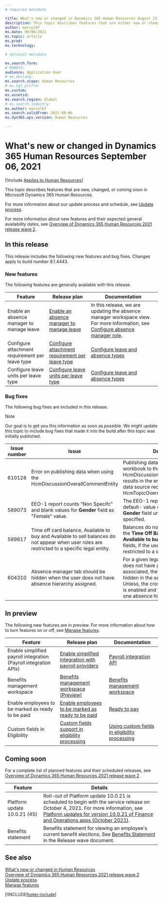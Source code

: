 ```yaml
---
# required metadata

title: What's new or changed in Dynamics 365 Human Resources August 23, 2021
description: This topic describes features that are either new or changed in Microsoft Dynamics 365 Human Resources for September 06, 2021.
author: marcelbf
ms.date: 09/06/2021
ms.topic: article
ms.prod:
ms.technology:

# optional metadata

ms.search.form:
# ROBOTS:
audience: Application User
# ms.devlang:
ms.search.scope: Human Resources
# ms.tgt_pltfrm:
ms.custom:
ms.assetid:
ms.search.region: Global
# ms.search.industry:
ms.author: marcelbf
ms.search.validFrom: 2021-09-06
ms.dyn365.ops.version: Human Resources

---
```


# What's new or changed in Dynamics 365 Human Resources September 06, 2021

[!include [Applies to Human Resources](../includes/applies-to-hr.md)]

This topic describes features that are new, changed, or coming soon in Microsoft Dynamics 365 Human Resources.

For more information about our update process and schedule, see [Update process](hr-admin-setup-update-process.md).

For more information about new features and their expected general availability dates, see [Overview of Dynamics 365 Human Resources 2021 release wave 2](/dynamics365-release-plan/2021wave2/human-resources/dynamics365-human-resources/).

## In this release

This release includes the following new features and bug fixes. Changes apply to build number 8.1.4443.

### New features

The following features are generally available with this release.

| Feature | Release plan | Documentation |
| --- | --- | --- |
| Enable an absence manager to manage leave | [Enable an absence manager to manage leave](/dynamics365-release-plan/2021wave1/human-resources/dynamics365-human-resources/enable-absence-manager-manage-leave) | In this release, we are updating the absence manager workspace view. For more information, see [Configure absence manager role](https://go.microsoft.com/fwlink/?linkid=2168107). |
| Configure attachment requirement per leave type | [Configure attachment requirement per leave type](/dynamics365-release-plan/2021wave1/human-resources/dynamics365-human-resources/mandate-attachments-specific-leave-types) |[Configure leave and absence types](https://go.microsoft.com/fwlink/?linkid=2168108)|
| Configure leave units per leave type | [Configure leave units per leave type](/dynamics365-release-plan/2021wave1/human-resources/dynamics365-human-resources/configure-leave-units-per-leave-type) |[Configure leave and absence types](https://go.microsoft.com/fwlink/?linkid=2168215)|


### Bug fixes

The following bug fixes are included in this release.

> [!NOTE]
> Our goal is to get you this information as soon as possible. We might update this topic to include bug fixes that made it into the build after this topic was initially published.

| Issue number | Issue | Description |
| --- | --- | --- |
| 610128 | Error on publishing data when using the HcmDiscussionOverallCommentEntity | Publishing data from an Excel workbook to the HcmDiscussionOverralCommentEntity results in the error: "Cannot locate data source record of type HcmTopicOverrall". |
| 589073 | EEO-1 report counts "Non Specifc" and blank values for **Gender** field as "Female" value. | The EEO-1 report was generating a -default- value of Female for the **Gender** field unless a Male is specified. |
| 589617 | Time off card balance, Available to buy and Available to sell balances do not appear when user roles are restricted to a specific legal entity. | Balances do not appear correctly on the **Time Off Balances** card, and the **Available to buy** and **Available to sell** fields, if the user (employee role) is restricted to a specific legal entity.  |
| 604310 | Absence manager tab should be hidden when the user does not have absence hierarchy assigned. | For a given legal entity, if the user does not have a absence hierarchy associated, then the tab should be hidden in the self service portal. Unless, the cross company parameter is enabled and the user has at least one absence hierarchy association. |

## In preview

The following new features are in preview. For more information about how to turn features on or off, see [Manage features](hr-admin-manage-features.md).

| Feature | Release plan | Documentation |
| --- | --- | --- |
| Enable simplified payroll integration (Payroll integration APIs) | [Enable simplified integration with payroll providers](/dynamics365-release-plan/2021wave1/human-resources/dynamics365-human-resources/enable-simplified-integration-payroll-providers) | [Payroll integration API](hr-admin-integration-payroll-api-introduction.md)|
| Benefits management workspace | [Benefits management workspace (Preview)](/dynamics365-release-plan/2020wave2/human-resources/dynamics365-human-resources/benefits-management-workspace) | [Benefits management workspace](hr-benefits-management-workspace.md) |
| Enable employees to be marked as ready to be paid | [Enable employees to be marked as ready to be paid](/dynamics365-release-plan/2021wave1/human-resources/dynamics365-human-resources/enable-employees-be-marked-as-ready-pay) | [Ready to pay](/dynamics365/human-resources/hr-compensation-payroll) |
|Custom fields in Eligibility |[Custom fields support in eligibility processing](/dynamics365-release-plan/2021wave1/human-resources/dynamics365-human-resources/custom-field-support-benefits-management) | [Using custom fields in eligibility processing](/dynamics365/human-resources/hr-benefits-setup-eligibility-rules#using-custom-fields-in-eligibility-rules)

## Coming soon

For a complete list of planned features and their scheduled releases, see [Overview of Dynamics 365 Human Resources 2021 release wave 2](/dynamics365-release-plan/2021wave2/human-resources/dynamics365-human-resources/).

| Feature | Details |
| --- | --- |
| Platform update 10.0.21 (45) | Roll-out of Platform update 10.0.21 is scheduled to begin with the service release on October 4, 2021. For more information, see [Platform updates for version 10.0.21 of Finance and Operations apps (October 2021)](/dynamics365/fin-ops-core/dev-itpro/get-started/whats-new-platform-updates-10-0-21). |
|Benefits statement| Benefits statement for viewing an employee's current benefit elections.  See [Benefits Statement](/dynamics365-release-plan/2021wave1/human-resources/dynamics365-human-resources/benefits-summary-statement) in the Release wave document.|

## See also

[What's new or changed in Human Resources](hr-admin-whats-new.md)</br>
[Overview of Dynamics 365 Human Resources 2021 release wave 2](/dynamics365-release-plan/2021wave2/human-resources/dynamics365-human-resources/)</br>
[Update process](hr-admin-setup-update-process.md)</br>
[Manage features](hr-admin-manage-features.md)

[!INCLUDE[footer-include](../includes/footer-banner.md)]
